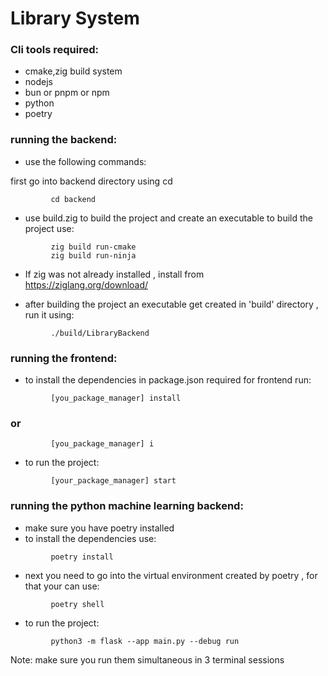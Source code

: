 # Library System


### Cli tools required:

- cmake,zig build system
- nodejs
- bun or pnpm or npm
- python
- poetry

### running the backend:

- use the following commands:

first go into backend directory using cd
```
         cd backend
```

- use build.zig to build the project and create an executable
to build the project use:
```
         zig build run-cmake 
         zig build run-ninja
```

- If zig was not already installed , install from  https://ziglang.org/download/

- after building the project an executable get created in 'build' directory , run it using:
```
         ./build/LibraryBackend
```



### running the frontend:
 - to install the dependencies in package.json required for frontend run:

```
         [you_package_manager] install
```
###                 or
```
         [you_package_manager] i
```

- to run the project:
```
         [your_package_manager] start
```

### running the python machine learning backend:
- make sure you have poetry installed
- to install the dependencies use:
```
         poetry install
```

- next you need to go into the virtual environment created by poetry , for that your can use:
```
         poetry shell
```

- to run the project:
```
         python3 -m flask --app main.py --debug run
```


Note: make sure you run them simultaneous in 3 terminal sessions

